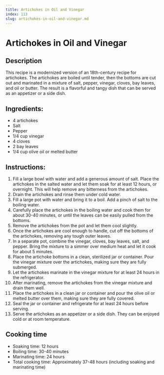 ```yaml
---
title: Artichokes in Oil and Vinegar
index: 113
slug: artichokes-in-oil-and-vinegar.md
---
```


# Artichokes in Oil and Vinegar

## Description
This recipe is a modernized version of an 18th-century recipe for artichokes. The artichokes are boiled until tender, then the bottoms are cut out and marinated in a mixture of salt, pepper, vinegar, cloves, bay leaves, and oil or butter. The result is a flavorful and tangy dish that can be served as an appetizer or a side dish.

## Ingredients:
- 4 artichokes
- Salt
- Pepper
- 1/4 cup vinegar
- 4 cloves
- 2 bay leaves
- 1/4 cup olive oil or melted butter

## Instructions:
1. Fill a large bowl with water and add a generous amount of salt. Place the artichokes in the salted water and let them soak for at least 12 hours, or overnight. This will help remove any bitterness from the artichokes.
2. Drain the artichokes and rinse them under cold water.
3. Fill a large pot with water and bring it to a boil. Add a pinch of salt to the boiling water.
4. Carefully place the artichokes in the boiling water and cook them for about 30-40 minutes, or until the leaves can be easily pulled from the bottoms.
5. Remove the artichokes from the pot and let them cool slightly.
6. Once the artichokes are cool enough to handle, cut off the bottoms of the artichokes, removing any tough outer leaves.
7. In a separate pot, combine the vinegar, cloves, bay leaves, salt, and pepper. Bring the mixture to a simmer over medium heat and let it cook for about 5 minutes.
8. Place the artichoke bottoms in a clean, sterilized jar or container. Pour the vinegar mixture over the artichokes, making sure they are fully submerged.
9. Let the artichokes marinate in the vinegar mixture for at least 24 hours in the refrigerator.
10. After marinating, remove the artichokes from the vinegar mixture and drain them well.
11. Place the artichokes in a clean jar or container and pour the olive oil or melted butter over them, making sure they are fully covered.
12. Seal the jar or container and refrigerate for at least 24 hours before serving.
13. Serve the artichokes as an appetizer or a side dish. They can be enjoyed cold or at room temperature.

## Cooking time
- Soaking time: 12 hours
- Boiling time: 30-40 minutes
- Marinating time: 24 hours
- Total cooking time: Approximately 37-48 hours (including soaking and marinating time)